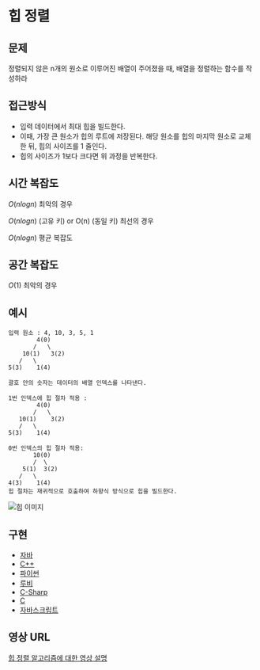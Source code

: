 # 힙 정렬

## 문제

정렬되지 않은 n개의 원소로 이루어진 배열이 주어졌을 때, 배열을 정렬하는 함수를 작성하라

## 접근방식

- 입력 데이터에서 최대 힙을 빌드한다.
- 이때, 가장 큰 원소가 힙의 루트에 저장된다. 해당 원소를 힙의 마지막 원소로 교체한 뒤, 힙의 사이즈를 1 줄인다.
- 힙의 사이즈가 1보다 크다면 위 과정을 반복한다.

## 시간 복잡도

$O(n log n)$ 최악의 경우

$O(n log n)$ (고유 키)
or O(n) (동일 키) 최선의 경우

$O(n log n)$ 평균 복잡도

## 공간 복잡도

$O(1)$ 최악의 경우

## 예시

```
입력 원소 : 4, 10, 3, 5, 1
        4(0)
       /   \
    10(1)   3(2)
   /   \
5(3)    1(4)

괄호 안의 숫자는 데이터의 배열 인덱스를 나타낸다.

1번 인덱스에 힙 절차 적용 :
        4(0)
       /   \
   10(1)    3(2)
   /   \
5(3)    1(4)

0번 인덱스의 힙 절차 적용:
       10(0)
       /  \
    5(1)  3(2)
   /   \
4(3)    1(4)
힙 절차는 재귀적으로 호출하여 하향식 방식으로 힙을 빌드한다.
```

![힙 이미지](https://upload.wikimedia.org/wikipedia/commons/1/1b/Sorting_heapsort_anim.gif)

## 구현

- [자바](https://github.com/TheAlgorithms/Java/blob/master/src/main/java/com/thealgorithms/sorts/HeapSort.java)
- [C++](https://github.com/TheAlgorithms/C-Plus-Plus/blob/master/sorting/heap_sort.cpp)
- [파이썬](https://github.com/TheAlgorithms/Python/blob/master/sorts/heap_sort.py)
- [루비](https://github.com/TheAlgorithms/Ruby/blob/master/sorting/heap_sort.rb)
- [C-Sharp](https://github.com/TheAlgorithms/C-Sharp/blob/master/Algorithms/Sorters/Comparison/HeapSorter.cs)
- [C](https://github.com/TheAlgorithms/C/blob/master/sorting/heap_sort.c)
- [자바스크립트](https://github.com/TheAlgorithms/Javascript/blob/master/Sorts/HeapSort.js)

## 영상 URL

[힙 정렬 알고리즘에 대한 영상 설명](https://www.youtube.com/watch?v=MtQL_ll5KhQ)

